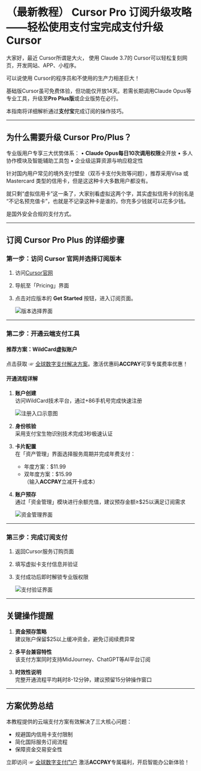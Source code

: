 # （最新教程） Cursor Pro 订阅升级攻略——轻松使用支付宝完成支付升级 Cursor
大家好，最近 Cursor所谓是大火， 使用 Claude 3.7的 Cursor可以轻松复刻网页，开发网站、APP、小程序。

可以说使用 Cursor的程序员和不使用的生产力相差巨大！

基础版Cursor虽可免费体验，但功能仅开放14天。若需长期调用Claude Opus等专业工具，升级至**Pro Plus版**或企业版势在必行。

本指南将详细解析通过**支付宝**完成订阅的操作技巧。

---

## 为什么需要升级 Cursor Pro/Plus？

专业版用户专享三大优势体系：
• **Claude Opus每日10次调用权限**全开放
• 多人协作模块及智能辅助工具包
• 企业级运算资源与响应稳定性

针对国内用户常见的境外支付壁垒（双币卡支付失败等问题），推荐采用Visa 或 Mastercard 类型的信用卡，但是这这种卡大多数用户都没有。

就只剩“虚拟信用卡”这一条了，大家别看虚拟这两个字，其实虚拟信用卡的别名是 “不记名预充值卡”，也就是不记录这种卡是谁的，你充多少钱就可以花多少钱。

是国外安全合规的支付方式。


---

## 订阅 Cursor Pro Plus 的详细步骤

### 第一步：访问 Cursor 官网并选择订阅版本

1. 访问[Cursor官网](https://cursor.com)
2. 导航至「Pricing」界面
3. 点击对应版本的 **Get Started** 按钮，进入订阅页面。

   ![版本选择界面](https://pic2.zhimg.com/80/v2-45c6e0fb213bd1c5262d2e816c5d2235_1440w.webp)

---

### 第二步：开通云端支付工具

#### 推荐方案：WildCard虚拟账户

点击获取 ☞ [全球数字支付解决方案](https://bit.ly/bewildcard)。激活优惠码**ACCPAY**可享专属费率优惠！

#### 开通流程详解

1. **账户创建**  
   访问WildCard技术平台，通过+86手机号完成快速注册

   ![注册入口示意图](https://pica.zhimg.com/80/v2-7fc3bcc99321e74dfe3a4d565944fec5_1440w.webp)

2. **身份核验**  
   采用支付宝生物识别技术完成3秒极速认证

3. **卡片配置**  
   在「资产管理」界面选择服务周期并完成年费支付：
   - 年度方案：$11.99
   - 双年度方案：$15.99  
   （输入**ACCPAY**立减开卡成本）

4. **账户预存**  
   通过「资金管理」模块进行余额充值，建议预存金额≥$25以满足订阅需求

   ![资金管理界面](https://pic1.zhimg.com/80/v2-838fcdaca6677d2da044bf82f52dce72_1440w.webp)

---

### 第三步：完成订阅支付

1. 返回Cursor服务订购页面
2. 填写虚拟卡支付信息并验证
3. 支付成功后即时解锁专业版权限

   ![支付验证界面](https://pic1.zhimg.com/80/v2-97beba2a38211847a01dca10c9f76fd4_1440w.webp)

---

## 关键操作提醒

1. **资金预存策略**  
   建议账户保留$25以上缓冲资金，避免订阅续费异常

2. **多平台兼容特性**  
   该支付方案同时支持MidJourney、ChatGPT等AI平台订阅

3. **时效性说明**  
   完整开通流程平均耗时8-12分钟，建议预留15分钟操作窗口

---

## 方案优势总结

本教程提供的云端支付方案有效解决了三大核心问题：
- 规避国内信用卡支付限制
- 简化国际服务订阅流程
- 保障资金交易安全性

立即访问 ☞ [全球数字支付门户](https://bit.ly/bewildcard) 激活**ACCPAY**专属福利，开启智能办公新体验！
